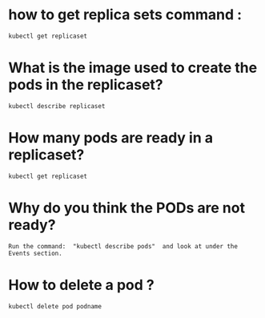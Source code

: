 # how to get replica sets command :
```
kubectl get replicaset
```
# What is the image used to create the pods in the replicaset?
```
kubectl describe replicaset
```
# How many pods are ready in a replicaset?
```
kubectl get replicaset
```

# Why do you think the PODs are not ready?
``
Run the command:  "kubectl describe pods" 
and look at under the Events section.
``
# How to delete a pod ?

```
kubectl delete pod podname
```
